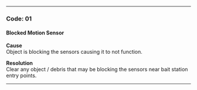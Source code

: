 <!-- Barcode Scanner Widget Help Markdown -->
<link rel="stylesheet" type="text/css" media="all" href="/help/markdown_styles.css"/>
<br>

 
___

### Code: 01
#### Blocked Motion Sensor
  
**Cause**  
Object is blocking the sensors causing it to not function.
  
**Resolution**  
Clear any object / debris that may be blocking the sensors near bait station entry points.

___